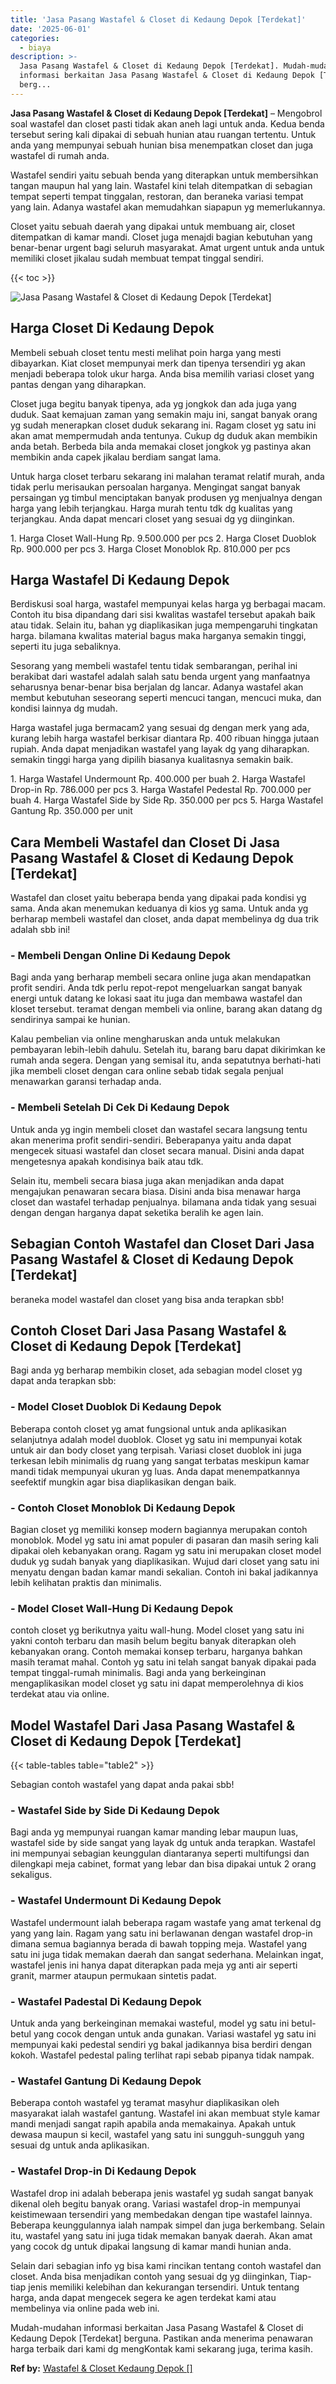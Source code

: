 ```yaml
---
title: 'Jasa Pasang Wastafel & Closet di Kedaung Depok [Terdekat]'
date: '2025-06-01'
categories:
  - biaya
description: >-
  Jasa Pasang Wastafel & Closet di Kedaung Depok [Terdekat]. Mudah-mudahan
  informasi berkaitan Jasa Pasang Wastafel & Closet di Kedaung Depok [Terdekat]
  berg...
---
```


**Jasa Pasang Wastafel & Closet di Kedaung Depok \[Terdekat\]** – Mengobrol soal wastafel dan closet pasti tidak akan aneh lagi untuk anda. Kedua benda tersebut sering kali dipakai di sebuah hunian atau ruangan tertentu. Untuk anda yang mempunyai sebuah hunian bisa menempatkan closet dan juga wastafel di rumah anda.

Wastafel sendiri yaitu sebuah benda yang diterapkan untuk membersihkan tangan maupun hal yang lain. Wastafel kini telah ditempatkan di sebagian tempat seperti tempat tinggalan, restoran, dan beraneka variasi tempat yang lain. Adanya wastafel akan memudahkan siapapun yg memerlukannya.

Closet yaitu sebuah daerah yang dipakai untuk membuang air, closet ditempatkan di kamar mandi. Closet juga menajdi bagian kebutuhan yang benar-benar urgent bagi seluruh masyarakat. Amat urgent untuk anda untuk memiliki closet jikalau sudah membuat tempat tinggal sendiri.

{{< toc >}}

![Jasa Pasang Wastafel & Closet di Kedaung Depok [Terdekat]](/images/wastafel-closet-murah62.png)

## Harga Closet Di Kedaung Depok

Membeli sebuah closet tentu mesti melihat poin harga yang mesti dibayarkan. Kiat closet mempunyai merk dan tipenya tersendiri yg akan menjadi beberapa tolok ukur harga. Anda bisa memilih variasi closet yang pantas dengan yang diharapkan.

Closet juga begitu banyak tipenya, ada yg jongkok dan ada juga yang duduk. Saat kemajuan zaman yang semakin maju ini, sangat banyak orang yg sudah menerapkan closet duduk sekarang ini. Ragam closet yg satu ini akan amat mempermudah anda tentunya. Cukup dg duduk akan membikin anda betah. Berbeda bila anda memakai closet jongkok yg pastinya akan membikin anda capek jikalau berdiam sangat lama.

Untuk harga closet terbaru sekarang ini malahan teramat relatif murah, anda tidak perlu merisaukan persoalan harganya. Mengingat sangat banyak persaingan yg timbul menciptakan banyak produsen yg menjualnya dengan harga yang lebih terjangkau. Harga murah tentu tdk dg kualitas yang terjangkau. Anda dapat mencari closet yang sesuai dg yg diinginkan.

1\. Harga Closet Wall-Hung Rp. 9.500.000 per pcs 2. Harga Closet Duoblok Rp. 900.000 per pcs 3. Harga Closet Monoblok Rp. 810.000 per pcs

## Harga Wastafel Di Kedaung Depok

Berdiskusi soal harga, wastafel mempunyai kelas harga yg berbagai macam. Contoh itu bisa dipandang dari sisi kwalitas wastafel tersebut apakah baik atau tidak. Selain itu, bahan yg diaplikasikan juga mempengaruhi tingkatan harga. bilamana kwalitas material bagus maka harganya semakin tinggi, seperti itu juga sebaliknya.

Sesorang yang membeli wastafel tentu tidak sembarangan, perihal ini berakibat dari wastafel adalah salah satu benda urgent yang manfaatnya seharusnya benar-benar bisa berjalan dg lancar. Adanya wastafel akan membut kebutuhan seseorang seperti mencuci tangan, mencuci muka, dan kondisi lainnya dg mudah.

Harga wastafel juga bermacam2 yang sesuai dg dengan merk yang ada, kurang lebih harga wastafel berkisar diantara Rp. 400 ribuan hingga jutaan rupiah. Anda dapat menjadikan wastafel yang layak dg yang diharapkan. semakin tinggi harga yang dipilih biasanya kualitasnya semakin baik.

1\. Harga Wastafel Undermount Rp. 400.000 per buah 2. Harga Wastafel Drop-in Rp. 786.000 per pcs 3. Harga Wastafel Pedestal Rp. 700.000 per buah 4. Harga Wastafel Side by Side Rp. 350.000 per pcs 5. Harga Wastafel Gantung Rp. 350.000 per unit

## Cara Membeli Wastafel dan Closet Di Jasa Pasang Wastafel & Closet di Kedaung Depok \[Terdekat\]

Wastafel dan closet yaitu beberapa benda yang dipakai pada kondisi yg sama. Anda akan menemukan keduanya di kios yg sama. Untuk anda yg berharap membeli wastafel dan closet, anda dapat membelinya dg dua trik adalah sbb ini!

### \- Membeli Dengan Online Di Kedaung Depok

Bagi anda yang berharap membeli secara online juga akan mendapatkan profit sendiri. Anda tdk perlu repot-repot mengeluarkan sangat banyak energi untuk datang ke lokasi saat itu juga dan membawa wastafel dan kloset tersebut. teramat dengan membeli via online, barang akan datang dg sendirinya sampai ke hunian.

Kalau pembelian via online mengharuskan anda untuk melakukan pembayaran lebih-lebih dahulu. Setelah itu, barang baru dapat dikirimkan ke rumah anda segera. Dengan yang semisal itu, anda sepatutnya berhati-hati jika membeli closet dengan cara online sebab tidak segala penjual menawarkan garansi terhadap anda.

### \- Membeli Setelah Di Cek Di Kedaung Depok

Untuk anda yg ingin membeli closet dan wastafel secara langsung tentu akan menerima profit sendiri-sendiri. Beberapanya yaitu anda dapat mengecek situasi wastafel dan closet secara manual. Disini anda dapat mengetesnya apakah kondisinya baik atau tdk.

Selain itu, membeli secara biasa juga akan menjadikan anda dapat mengajukan penawaran secara biasa. Disini anda bisa menawar harga closet dan wastafel terhadap penjualnya. bilamana anda tidak yang sesuai dengan dengan harganya dapat seketika beralih ke agen lain.

## Sebagian Contoh Wastafel dan Closet Dari Jasa Pasang Wastafel & Closet di Kedaung Depok \[Terdekat\]

beraneka model wastafel dan closet yang bisa anda terapkan sbb!

## Contoh Closet Dari Jasa Pasang Wastafel & Closet di Kedaung Depok \[Terdekat\]

Bagi anda yg berharap membikin closet, ada sebagian model closet yg dapat anda terapkan sbb:

### \- Model Closet Duoblok Di Kedaung Depok

Beberapa contoh closet yg amat fungsional untuk anda aplikasikan selanjutnya adalah model duoblok. Closet yg satu ini mempunyai kotak untuk air dan body closet yang terpisah. Variasi closet duoblok ini juga terkesan lebih minimalis dg ruang yang sangat terbatas meskipun kamar mandi tidak mempunyai ukuran yg luas. Anda dapat menempatkannya seefektif mungkin agar bisa diaplikasikan dengan baik.

### \- Contoh Closet Monoblok Di Kedaung Depok

Bagian closet yg memiliki konsep modern bagiannya merupakan contoh monoblok. Model yg satu ini amat populer di pasaran dan masih sering kali dipakai oleh kebanyakan orang. Ragam yg satu ini merupakan closet model duduk yg sudah banyak yang diaplikasikan. Wujud dari closet yang satu ini menyatu dengan badan kamar mandi sekalian. Contoh ini bakal jadikannya lebih kelihatan praktis dan minimalis.

### \- Model Closet Wall-Hung Di Kedaung Depok

contoh closet yg berikutnya yaitu wall-hung. Model closet yang satu ini yakni contoh terbaru dan masih belum begitu banyak diterapkan oleh kebanyakan orang. Contoh memakai konsep terbaru, harganya bahkan masih teramat mahal. Contoh yg satu ini telah sangat banyak dipakai pada tempat tinggal-rumah minimalis. Bagi anda yang berkeinginan mengaplikasikan model closet yg satu ini dapat memperolehnya di kios terdekat atau via online.

## Model Wastafel Dari Jasa Pasang Wastafel & Closet di Kedaung Depok \[Terdekat\]

{{< table-tables table="table2" >}}

Sebagian contoh wastafel yang dapat anda pakai sbb!

### \- Wastafel Side by Side Di Kedaung Depok

Bagi anda yg mempunyai ruangan kamar manding lebar maupun luas, wastafel side by side sangat yang layak dg untuk anda terapkan. Wastafel ini mempunyai sebagian keunggulan diantaranya seperti multifungsi dan dilengkapi meja cabinet, format yang lebar dan bisa dipakai untuk 2 orang sekaligus.

### \- Wastafel Undermount Di Kedaung Depok

Wastafel undermount ialah beberapa ragam wastafe yang amat terkenal dg yang yang lain. Ragam yang satu ini berlawanan dengan wastafel drop-in dimana semua bagiannya berada di bawah topping meja. Wastafel yang satu ini juga tidak memakan daerah dan sangat sederhana. Melainkan ingat, wastafel jenis ini hanya dapat diterapkan pada meja yg anti air seperti granit, marmer ataupun permukaan sintetis padat.

### \- Wastafel Padestal Di Kedaung Depok

Untuk anda yang berkeinginan memakai wasteful, model yg satu ini betul-betul yang cocok dengan untuk anda gunakan. Variasi wastafel yg satu ini mempunyai kaki pedestal sendiri yg bakal jadikannya bisa berdiri dengan kokoh. Wastafel pedestal paling terlihat rapi sebab pipanya tidak nampak.

### \- Wastafel Gantung Di Kedaung Depok

Beberapa contoh wastafel yg teramat masyhur diaplikasikan oleh masyarakat ialah wastafel gantung. Wastafel ini akan membuat style kamar mandi menjadi sangat rapih apabila anda memakainya. Apakah untuk dewasa maupun si kecil, wastafel yang satu ini sungguh-sungguh yang sesuai dg untuk anda aplikasikan.

### \- Wastafel Drop-in Di Kedaung Depok

Wastafel drop ini adalah beberapa jenis wastafel yg sudah sangat banyak dikenal oleh begitu banyak orang. Variasi wastafel drop-in mempunyai keistimewaan tersendiri yang membedakan dengan tipe wastafel lainnya. Beberapa keunggulannya ialah nampak simpel dan juga berkembang. Selain itu, wastafel yang satu ini juga tidak memakan banyak daerah. Akan amat yang cocok dg untuk dipakai langsung di kamar mandi hunian anda.

Selain dari sebagian info yg bisa kami rincikan tentang contoh wastafel dan closet. Anda bisa menjadikan contoh yang sesuai dg yg diinginkan, Tiap-tiap jenis memiliki kelebihan dan kekurangan tersendiri. Untuk tentang harga, anda dapat mengecek segera ke agen terdekat kami atau membelinya via online pada web ini.

Mudah-mudahan informasi berkaitan Jasa Pasang Wastafel & Closet di Kedaung Depok \[Terdekat\] berguna. Pastikan anda menerima penawaran harga terbaik dari kami dg mengKontak kami sekarang juga, terima kasih.

**Ref by:** [Wastafel & Closet Kedaung Depok []](https://id.wikipedia.org/wiki/Wastafel)
